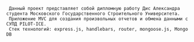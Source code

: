      Данный проект представляет собой дипломную работу Дис Александра студента Московского Государственного Строительного Университета.
     Приложение MVC для создания произвольных отчетов и обмена данными с СУПД PILOT-ICE.
     Стек технологий: express.js, handlebars, router, mongoose.js, Mongo DB

